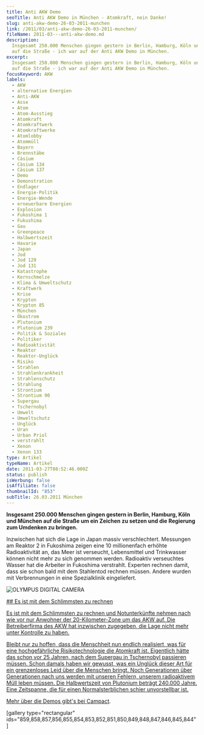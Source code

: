 ```yaml
---
title: Anti AKW Demo
seoTitle: Anti AKW Demo in München - Atomkraft, nein Danke!
slug: anti-akw-demo-26-03-2011-munchen
link: /2011/03/anti-akw-demo-26-03-2011-munchen/
fileName: 2011-03---anti-akw-demo.md
description:
  Insgesamt 250.000 Menschen gingen gestern in Berlin, Hamburg, Köln und München
  auf die Straße - ich war auf der Anti AKW Demo in München.
excerpt:
  Insgesamt 250.000 Menschen gingen gestern in Berlin, Hamburg, Köln und München
  auf die Straße - ich war auf der Anti AKW Demo in München.
focusKeyword: AKW
labels:
  - AKW
  - alternative Energien
  - Anti-AKW
  - Asse
  - Atom
  - Atom-Ausstieg
  - Atomkraft
  - Atomkraftwerk
  - Atomkraftwerke
  - Atomlobby
  - Atommüll
  - Bayern
  - Brennstäbe
  - Cäsium
  - Cäsium 134
  - Cäsium 137
  - Demo
  - Demonstration
  - Endlager
  - Energie-Politik
  - Energie-Wende
  - erneuerbare Energien
  - Explosion
  - Fukoshima 1
  - Fukushima
  - Gau
  - Greenpeace
  - Halbwertszeit
  - Havarie
  - Japan
  - Jod
  - Jod 129
  - Jod 131
  - Katastrophe
  - Kernschmelze
  - Klima & Umweltschutz
  - Kraftwerk
  - Krise
  - Krypton
  - Krypton 85
  - München
  - Ökostrom
  - Plutonium
  - Plutonium 239
  - Politik & Soziales
  - Politiker
  - Radioaktivität
  - Reaktor
  - Reaktor-Unglück
  - Risiko
  - Strahlen
  - Strahlenkrankheit
  - Strahlenschutz
  - Strahlung
  - Strontium
  - Strontium 90
  - Supergau
  - Tschernobyl
  - Umwelt
  - Umweltschutz
  - Unglück
  - Uran
  - Urban Priol
  - verstrahlt
  - Xenon
  - Xenon 133
type: Artikel
typeName: Artikel
date: 2011-03-27T08:52:46.000Z
status: publish
isWerbung: false
isAffiliate: false
thumbnailId: "853"
subTitle: 26.03.2011 München
---
```


<strong>Insgesamt 250.000 Menschen gingen gestern in Berlin, Hamburg, Köln und
München auf die Straße um ein Zeichen zu setzen und die Regierung zum Umdenken
zu bringen.</strong>

Inzwischen hat sich die Lage in Japan massiv verschlechtert. Messungen am
Reaktor 2 in Fukoshima zeigen eine 10 millionenfach erhöhte Radioaktivität an,
das Meer ist verseucht, Lebensmittel und Trinkwasser können nicht mehr zu sich
genommen werden. Radioaktiv verseuchtes Wasser hat die Arbeiter in Fukoshima
verstrahlt. Experten rechnen damit, dass sie schon bald mit dem Stahlentod
rechnen müssen. Andere wurden mit Verbrennungen in eine Spezialklinik
eingeliefert.

![OLYMPUS DIGITAL CAMERA](http://cardamonchai.com/wp-content/uploads/2011/03/p7270040-640x480.jpg)

<a href="http://cardamonchai.com/wp-content/uploads/2011/03/p7270040.jpg">## Es
ist mit dem Schlimmsten zu rechnen

Es ist mit dem Schlimmsten zu rechnen und Notunterkünfte nehmen nach wie vor nur
Anwohner der 20-Kilometer-Zone um das AKW auf. Die Betreiberfirma des AKW hat
inzwischen zugegeben, die Lage nicht mehr unter Kontrolle zu haben.

Bleibt nur zu hoffen, dass die Menschheit nun endlich realisiert, was für eine
hochgefährliche Risikotechnologie die Atomkraft ist. Eigentlich hätte das schon
vor 25 Jahren, nach dem Supergau in Tschernobyl passieren müssen. Schon damals
haben wir gewusst, was ein Unglück dieser Art für ein grenzenloses Leid über die
Menschen bringt. Noch Generationen über Generationen nach uns werden mit unseren
Fehlern, unserem radioaktivem Müll leben müssen. Die Halbwertszeit von Plutonium
beträgt 240.000 Jahre. Eine Zeitspanne, die für einen Normalsterblichen schier
unvorstellbar ist.

Mehr über die Demos gibt's bei
<a title="Campact" href="http://blog.campact.de/2011/03/250-000-fordern-abschalten/" target="_blank" rel="noopener">Campact</a>.

[gallery type="rectangular"
ids="859,858,857,856,855,854,853,852,851,850,849,848,847,846,845,844"]
